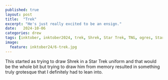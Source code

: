 ```yaml
---
published: true
layout: post
title:  "Trek"
excerpt: "He's just really excited to be an ensign."
date:   2024-10-06
categories: drew
tags: [inktober, inktober2024, trek, Shrek, Star Trek, TNG, ogres, Starfleet]
image:
  feature: inktober24/6-trek.jpg
---
```


This started as trying to draw Shrek in a Star Trek uniform and that would be the whole bit but trying to draw him from memory resulted in something truly grotesque that I definitely had to lean into.